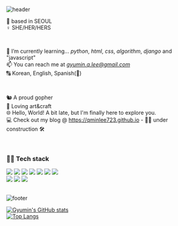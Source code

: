 ![header](https://capsule-render.vercel.app/api?type=wave&color=gradient&height=250&section=header&text=GYUMIN%20LEE&fontSize=60)


📍 based in SEOUL <br>
♀️ SHE/HER/HERS <br>


<br>

🌱 I’m currently learning... *python*, *html*, *css*, *algorithm*, *django* and "javascript" <br>
📫 You can reach me at *gyumin.q.lee@gmail.com*<br>
🔠 Korean, English, Spanish(👶) <br>

<br>

🐿️ A proud gopher <br>
🎨 Loving art&craft <br>
🌐 Hello, World! A bit late, but I'm finally here to explore you. <br>
💻 Check out my blog @ https://qminlee723.github.io - 👷‍♀️ under construction 🛠️

<br>


<div> 
  <h3> 👩‍💻 Tech stack </h3>
  <img src="https://img.shields.io/badge/python-3776AB?style=for-the-badge&logo=python&logoColor=white"> 
  <img src="https://img.shields.io/badge/html5-E34F26?style=for-the-badge&logo=html5&logoColor=white"> 
  <img src="https://img.shields.io/badge/css-1572B6?style=for-the-badge&logo=css3&logoColor=white"> 
  <img src="https://img.shields.io/badge/javascript-F7DF1E?style=for-the-badge&logo=javascript&logoColor=black"> 
  <img src="https://img.shields.io/badge/django-092E20?style=for-the-badge&logo=django&logoColor=white">
  <img src="https://img.shields.io/badge/vue.js-4FC08D?style=for-the-badge&logo=vue.js&logoColor=white"> 
  <img src="https://img.shields.io/badge/bootstrap-7952B3?style=for-the-badge&logo=bootstrap&logoColor=white">
  <br>
  <img src="https://img.shields.io/badge/github-181717?style=for-the-badge&logo=github&logoColor=white">
  <img src="https://img.shields.io/badge/git-F05032?style=for-the-badge&logo=git&logoColor=white">
  <img src="https://img.shields.io/badge/fontawesome-339AF0?style=for-the-badge&logo=fontawesome&logoColor=white">
  <br>
</div>
<br>

![footer](https://capsule-render.vercel.app/api?type=wave&color=gradient&height=200&section=footer)

<!---
qminlee723/qminlee723 is a ✨ special ✨ repository because its `README.md` (this file) appears on your GitHub profile.
You can click the Preview link to take a look at your changes.
--->

[![Gyumin's GitHub stats](https://github-readme-stats.vercel.app/api?username=qminlee723&show_icons=true&theme=radical)](https://github.com/qminlee723)
<br>
[![Top Langs](https://github-readme-stats.vercel.app/api/top-langs/?username=qminlee723&layout=compact&theme=radical)](https://github.com/qminlee723)
